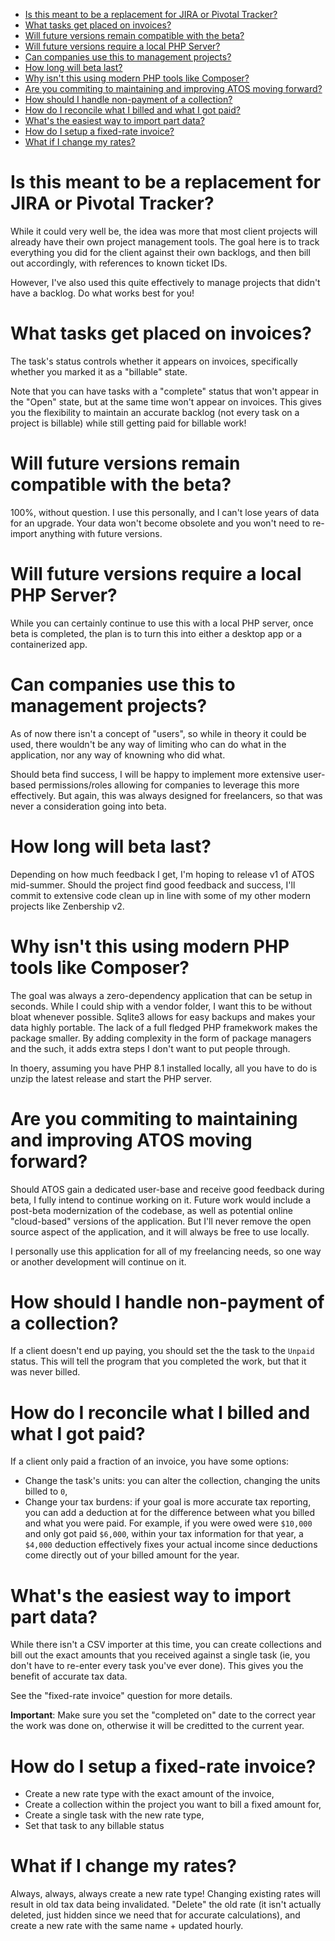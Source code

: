- [Is this meant to be a replacement for JIRA or Pivotal Tracker?](#is-this-meant-to-be-a-replacement-for-jira-or-pivotal-tracker)
- [What tasks get placed on invoices?](#what-tasks-get-placed-on-invoices)
- [Will future versions remain compatible with the beta?](#will-future-versions-remain-compatible-with-the-beta)
- [Will future versions require a local PHP Server?](#will-future-versions-require-a-local-php-server)
- [Can companies use this to management projects?](#can-companies-use-this-to-management-projects)
- [How long will beta last?](#how-long-will-beta-last)
- [Why isn't this using modern PHP tools like Composer?](#why-isnt-this-using-modern-php-tools-like-composer)
- [Are you commiting to maintaining and improving ATOS moving forward?](#are-you-commiting-to-maintaining-and-improving-atos-moving-forward)
- [How should I handle non-payment of a collection?](#how-should-i-handle-non-payment-of-a-collection)
- [How do I reconcile what I billed and what I got paid?](#how-do-i-reconcile-what-i-billed-and-what-i-got-paid)
- [What's the easiest way to import part data?](#whats-the-easiest-way-to-import-part-data)
- [How do I setup a fixed-rate invoice?](#how-do-i-setup-a-fixed-rate-invoice)
- [What if I change my rates?](#what-if-i-change-my-rates)


# Is this meant to be a replacement for JIRA or Pivotal Tracker?

While it could very well be, the idea was more that most client projects will already have their own project management tools. The goal here is to track everything you did for the client against their own backlogs, and then bill out accordingly, with references to known ticket IDs.

However, I've also used this quite effectively to manage projects that didn't have a backlog. Do what works best for you!

# What tasks get placed on invoices?

The task's status controls whether it appears on invoices, specifically whether you marked it as a "billable" state.

Note that you can have tasks with a "complete" status that won't appear in the "Open" state, but at the same time won't appear on invoices. This gives you the flexibility to maintain an accurate backlog (not every task on a project is billable) while still getting paid for billable work!

# Will future versions remain compatible with the beta?

100%, without question. I use this personally, and I can't lose years of data for an upgrade. Your data won't become obsolete and you won't need to re-import anything with future versions.

# Will future versions require a local PHP Server?

While you can certainly continue to use this with a local PHP server, once beta is completed, the plan is to turn this into either a desktop app or a containerized app.

# Can companies use this to management projects?

As of now there isn't a concept of "users", so while in theory it could be used, there wouldn't be any way of limiting who can do what in the application, nor any way of knowning who did what.

Should beta find success, I will be happy to implement more extensive user-based permissions/roles allowing for companies to leverage this more effectively. But again, this was always designed for freelancers, so that was never a consideration going into beta.

# How long will beta last?

Depending on how much feedback I get, I'm hoping to release v1 of ATOS mid-summer. Should the project find good feedback and success, I'll commit to extensive code clean up in line with some of my other modern projects like Zenbership v2.

# Why isn't this using modern PHP tools like Composer?

The goal was always a zero-dependency application that can be setup in seconds. While I could ship with a vendor folder, I want this to be without bloat whenever possible. Sqlite3 allows for easy backups and makes your data highly portable. The lack of a full fledged PHP framekwork makes the package smaller. By adding complexity in the form of package managers and the such, it adds extra steps I don't want to put people through.

In thoery, assuming you have PHP 8.1 installed locally, all you have to do is unzip the latest release and start the PHP server.

# Are you commiting to maintaining and improving ATOS moving forward?

Should ATOS gain a dedicated user-base and receive good feedback during beta, I fully intend to continue working on it. Future work would include a post-beta modernization of the codebase, as well as potential online "cloud-based" versions of the application. But I'll never remove the open source aspect of the application, and it will always be free to use locally.

I personally use this application for all of my freelancing needs, so one way or another development will continue on it.

# How should I handle non-payment of a collection?

If a client doesn't end up paying, you should set the the task to the `Unpaid` status. This will tell the program that you completed the work, but that it was never billed.

# How do I reconcile what I billed and what I got paid?

If a client only paid a fraction of an invoice, you have some options:

- Change the task's units: you can alter the collection, changing the units billed to `0`,
- Change your tax burdens: if your goal is more accurate tax reporting, you can add a deduction at for the difference between what you billed and what you were paid. For example, if you were owed were `$10,000` and only got paid `$6,000`, within your tax information for that year, a `$4,000` deduction effectively fixes your actual income since deductions come directly out of your billed amount for the year.

# What's the easiest way to import part data?

While there isn't a CSV importer at this time, you can create collections and bill out the exact amounts that you received against a single task (ie, you don't have to re-enter every task you've ever done). This gives you the benefit of accurate tax data.

See the "fixed-rate invoice" question for more details.

**Important**: Make sure you set the "completed on" date to the correct year the work was done on, otherwise it will be creditted to the current year.

# How do I setup a fixed-rate invoice?

- Create a new rate type with the exact amount of the invoice,
- Create a collection within the project you want to bill a fixed amount for,
- Create a single task with the new rate type,
- Set that task to any billable status

# What if I change my rates?

Always, always, always create a new rate type! Changing existing rates will result in old tax data being invalidated. "Delete" the old rate (it isn't actually deleted, just hidden since we need that for accurate calculations), and create a new rate with the same name + updated hourly.
